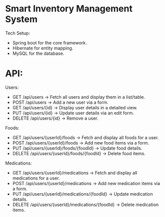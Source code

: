 # Smart Inventory Management System
Tech Setup:
- Spring boot for the core framework.
- Hibernate for entity mapping.
- MySQL for the database.

# API:

Users:
- GET /api/users → Fetch all users and display them in a list/table.
- POST /api/users → Add a new user via a form.
- GET /api/users/{id} → Display user details in a detailed view.
- PUT /api/users/{id} → Update user details via an edit form.
- DELETE /api/users/{id} → Remove a user.

Foods:
- GET /api/users/{userId}/foods → Fetch and display all foods for a user.
- POST /api/users/{userId}/foods → Add new food items via a form.
- PUT /api/users/{userId}/foods/{foodId} → Update food details.
- DELETE /api/users/{userId}/foods/{foodId} → Delete food items.

Medications:
- GET /api/users/{userId}/medications → Fetch and display all medications for a user.
- POST /api/users/{userId}/medications → Add new medication items via a form.
- PUT /api/users/{userId}/medications/{foodId} → Update medication details.
- DELETE /api/users/{userId}/medications/{foodId} → Delete medication items.
